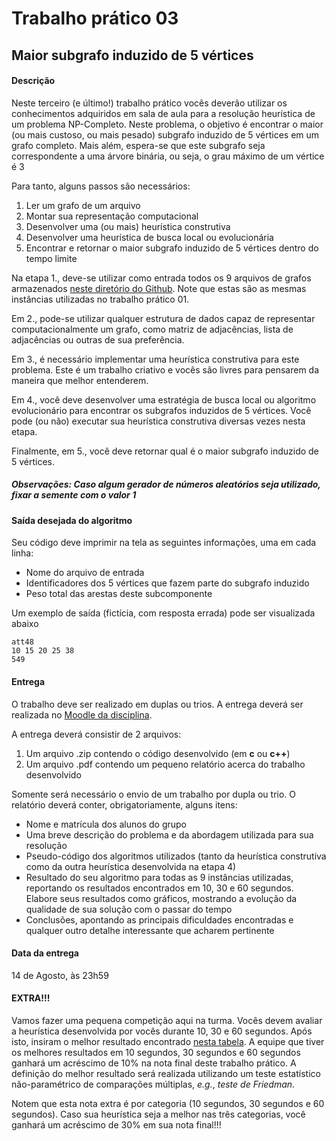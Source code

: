

# Trabalho prático 03
## Maior subgrafo induzido de 5 vértices

#### Descrição
Neste terceiro (e último!) trabalho prático vocês deverão utilizar os conhecimentos adquiridos em sala de aula para a resolução heurística de um problema NP-Completo. Neste problema, o objetivo é encontrar o maior (ou mais custoso, ou mais pesado) subgrafo induzido de 5 vértices em um grafo completo. Mais além, espera-se que este subgrafo seja correspondente a uma árvore binária, ou seja, o grau máximo de um vértice é 3

Para tanto, alguns passos são necessários:

 1. Ler um grafo de um arquivo
 2. Montar sua representação computacional
 3. Desenvolver uma (ou mais) heurística construtiva
 4. Desenvolver uma heurística de busca local ou evolucionária
 5. Encontrar e retornar o maior subgrafo induzido de 5 vértices dentro do tempo limite

Na etapa 1., deve-se utilizar como entrada todos os 9 arquivos de grafos armazenados [neste diretório do Github](https://github.com/iagoac/dce529/tree/main/trabalhos_praticos/instancias). Note que estas são as mesmas instâncias utilizadas no trabalho prático 01.

Em 2., pode-se utilizar qualquer estrutura de dados capaz de representar computacionalmente um grafo, como matriz de adjacências, lista de adjacências ou outras de sua preferência.

Em 3., é necessário implementar uma heurística construtiva para este problema. Este é um trabalho criativo e vocês são livres para pensarem da maneira que melhor entenderem.

Em 4., você deve desenvolver uma estratégia de busca local ou algoritmo evolucionário para encontrar os subgrafos induzidos de 5 vértices. Você pode (ou não) executar sua heurística construtiva diversas vezes nesta etapa.

Finalmente, em 5., você deve retornar qual é o maior subgrafo induzido de 5 vértices.

##### Observações: Caso algum gerador de números aleatórios seja utilizado, fixar a semente com o valor _1_

#### Saída desejada do algoritmo
Seu código deve imprimir na tela as seguintes informações, uma em cada linha:

 - Nome do arquivo de entrada
 - Identificadores dos 5 vértices que fazem parte do subgrafo induzido
 - Peso total das arestas deste subcomponente

Um exemplo de saída (fictícia, com resposta errada) pode ser visualizada abaixo

    att48
    10 15 20 25 38
    549

#### Entrega

O trabalho deve ser realizado em duplas ou trios. A entrega deverá ser realizada no [Moodle da disciplina](https://ead.unifal-mg.edu.br/moodle2/mod/assign/view.php?id=274343).

A entrega deverá consistir de 2 arquivos:

 1. Um arquivo .zip contendo o código desenvolvido (em **c** ou **c++**)
 2. Um arquivo .pdf contendo um pequeno relatório acerca do trabalho desenvolvido

Somente será necessário o envio de um trabalho por dupla ou trio. O relatório deverá conter, obrigatoriamente, alguns itens:

 - Nome e matrícula dos alunos do grupo
 - Uma breve descrição do problema e da abordagem utilizada para sua resolução
 - Pseudo-código dos algoritmos utilizados (tanto da heurística construtiva como da outra heurística desenvolvida na etapa 4)
 - Resultado do seu algoritmo para todas as 9 instâncias utilizadas, reportando os resultados encontrados em 10, 30 e 60 segundos. Elabore seus resultados como gráficos, mostrando a evolução da qualidade de sua solução com o passar do tempo
 - Conclusões, apontando as principais dificuldades encontradas e qualquer outro detalhe interessante que acharem pertinente

#### Data da entrega
14 de Agosto, às 23h59


#### EXTRA!!!
Vamos fazer uma pequena competição aqui na turma. Vocês devem avaliar a heurística desenvolvida por vocês durante 10, 30 e 60 segundos. Após isto, insiram o melhor resultado encontrado [nesta tabela](https://docs.google.com/spreadsheets/d/1GIYZpamaMv72N5ctsWhkbT1Y8nRX5IDSjbeuibtbPYc/edit?usp=sharing). A equipe que tiver os melhores resultados em 10 segundos, 30 segundos e 60 segundos ganhará um acréscimo de 10% na nota final deste trabalho prático. A definição do melhor resultado será realizada utilizando um teste estatístico não-paramétrico de comparações múltiplas, _e.g._, _teste de Friedman_.

Notem que esta nota extra é por categoria (10 segundos, 30 segundos e 60 segundos). Caso sua heurística seja a melhor nas três categorias, você ganhará um acréscimo de 30% em sua nota final!!!
